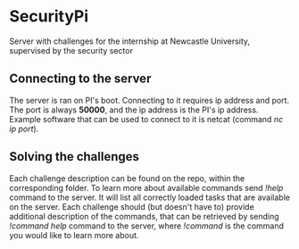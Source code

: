 # SecurityPi

Server with challenges for the internship at Newcastle University, supervised by the security sector

## Connecting to the server

The server is ran on PI's boot. Connecting to it requires ip address and port. The port is always **50000**, and the ip address is the PI's ip address. Example software that can be used to connect to it is netcat (command *nc ip port*).

## Solving the challenges

Each challenge description can be found on the repo, within the corresponding folder. To learn more about available commands send *!help* command to the server. It will list all correctly loaded tasks that are available on the server. Each challenge should (but doesn't have to) provide additional description of the commands, that can be retrieved by sending *!command help* command to the server, where *!command* is the command you would like to learn more about.
